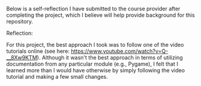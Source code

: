 Below is a self-reflection I have submitted to the course provider after completing the project, which I believe will help provide background for this repository.

Reflection:

For this project, the best approach I took was to follow one of the video tutorials online (see here: https://www.youtube.com/watch?v=Q-__8Xw9KTM). Although it wasn't the best approach in terms of utilizing documentation from any particular module (e.g., Pygame), I felt that I learned more than I would have otherwise by simply following the video tutorial and making a few small changes.
